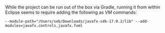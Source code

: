 While the project can be run out of the box via Gradle, running it from within Eclipse seems to require adding the following as *VM* commands:

    --module-path="/Users/seb/Downloads/javafx-sdk-17.0.2/lib" --add-modules=javafx.controls,javafx.fxml